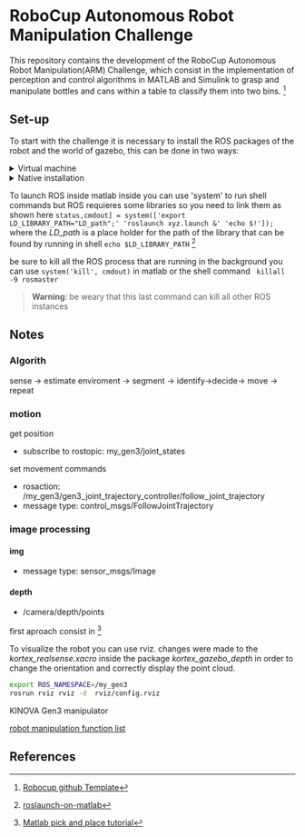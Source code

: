 # RoboCup Autonomous Robot Manipulation Challenge
This repository contains the development of the RoboCup Autonomous Robot Manipulation(ARM) Challenge, which consist in the implementation of perception and control algorithms in MATLAB and Simulink to grasp and manipulate bottles and cans within a table to classify them into two bins. [^template]


## Set-up
To start with the challenge it is necessary to install the ROS packages of the robot and the world of gazebo, this can be done in two ways:

<details close>
<summary>Virtual machine</summary>
If the configuration is done from Windows or you don't want to install ROS on Ubuntu (or other Linux distros), you can use the virtual machine provided by Robocup and Mathworks.

* VMWare
    1. Download the [VMWare Workstation](https://www.vmware.com/co/products/workstation-player/workstation-player-evaluation.html) version for your OS and install it. *Don't forget to select the use non comercial version when installing*.
    1. Download the [file](https://ssd.mathworks.com/supportfiles/ros/virtual_machines/v2/ros_melodic_dashing_gazebov9_linux_win_v3.zip) with the virtual machine and unzip.
    1. Finally, open the virtual machine and start it. When a window appears asking if you copied or moved the virtual machine, select *I copied it*.

* VirtualBox
    1. Download [Virtual Box](https://www.virtualbox.org/wiki/Downloads) version for your OS and install it (to use virtual box in full screen, install [Guest additions](https://www.virtualbox.org/manual/ch04.html).
    1. Follow the same step for VMWare.
    1. Set the network as NAT.
    1. Open the virtual machine and start it.
    
> For a complete installation guide, see [Mathworks page](https://la.mathworks.com/support/product/robotics/ros2-vm-installation-instructions-v4.html).

<p align="center">
    <img src="https://user-images.githubusercontent.com/30636259/163751315-c7d1fa6f-35cc-41d8-9890-12e9e77a1084.png" alt="vm" width="500px">
</p>

When the virtual machine is started, you can start ROS open the file **Example World 1.desktop** (or **Example World 2.desktop** to run the second world) in the *RoboCup Challenge* folder located in the desktop, or launch the nodes with the following commands:
```bash
cd ~
./start-robocup-example-world-1.sh # or ...world-2.sh
```
</details>


<details close>
<summary>Native installation</summary>
In order to use the host computer resources in a better way, it is possible to install ROS(melodic or noetic) and the necessary packages to run the challenge simulation.

1. Create a new ROS workspace or use a previous.
1. Clone [ros kortex](https://github.com/Kinovarobotics/ros_kortex) packages in the *src* folder:
    ```bash
    cd src
    git clone https://github.com/Kinovarobotics/ros_kortex -b kinetic-devel
    git reset --hard 6970f5b
    ```
    > It is necessary to clone the repository in the branch **kinetic-devel** and this version because the Robocup's packages are not compatible with the latest versions of this packages.
1. Remove packages that are not needed and can cause conflicts:
    ```bash
    rm -rfv !("kortex_control"|"kortex_description"|"kortex_gazebo") # Remove all packages except kortex_control, kortex_description and kortex_gazebo
    ```
1. Get the robocup packages from [virtual machine file](https://ssd.mathworks.com/supportfiles/ros/virtual_machines/v2/ros_melodic_dashing_gazebov9_linux_win_v3.zip). 
    1. Extract the file.
    1. Download and install [VMWare Workstation](https://www.vmware.com/co/products/workstation-player/workstation-player-evaluation.html).
    1. Open the virtual machine and sharing the files between host and guess, or use `vmware-mount`
        ```bash
        sudo mkdir /mnt/vmdkfile
        sudo vmware-mount <vm_folder_path>/ros_melodic_dashing_gazebov9.vmdk 1 /mnt/vmdkfile/
        ```
        > Don't forget shutdown the virtual machine (do not suspend it) and have `libaio` or `libaio1` installed.
    1. Copy the following folders from `mnt/vmdkfile/home/user/catkin_ws/src` to the *src* folder in your *ROS workspace*.
        * kortex_gazebo_camera
        * **kortex_gazebo_depth**
    1. Unmount the *.vmdk file*
        ```bash
        sudo vmware-mount -X
        sudo rm -rf /mnt/vmdkfile
        ```
1. Install all the necessary dependencies with the next command:
    ```bash
    rosdep install --from-paths src --ignore-src -y
    ```
1. Build the packages (`catkin build` if use *catkin tools*).  
    > Don't forget source the *devel/setup.bash* file in the *ROS workspace*.
1. Run the launch file with the following command:
    ```bash
    roslaunch kortex_gazebo_depth pickplace.launch world:=RoboCup_1.world # or RoboCup_2.world
    ```
    > If you have ROS noetic, you probably have problems with `--in-order` option in xacro when run the launch file, to fix it remove `--in-order` option in the line 40 of pickplace.launch in the *kortex_gazebo_depth* package.

<p align="center">
    <img src="https://user-images.githubusercontent.com/30636259/163854442-007a01d1-0c22-4884-a281-2e49dac8aa2f.png" alt="native roslaunch" width="700px">
</p>
</details>


To launch ROS inside matlab  inside you can use 'system' to run shell commands but ROS requieres some libraries so you need to link them as shown here `status,cmdout] = system(['export LD_LIBRARY_PATH="LD_path";' 'roslaunch xyz.launch &' 'echo $!']);` where the *LD_path* is a place holder for the path of the library that can be found by running in shell `echo $LD_LIBRARY_PATH` [^rosMatlab]

be sure to kill all the ROS process that are running in the background you can use `system('kill', cmdout)` in matlab or the shell command ` killall -9 rosmaster` 
> **Warning**: be weary that this last command can kill all other ROS instances 

## Notes
### Algorith 
sense ->  estimate enviroment -> segment -> identify->decide-> move -> repeat


### motion
get position
- subscribe to rostopic: my_gen3/joint_states

set movement commands
- rosaction: /my_gen3/gen3_joint_trajectory_controller/follow_joint_trajectory 
- message type: control_msgs/FollowJointTrajectory


### image processing
#### img
- message type: sensor_msgs/Image
#### depth
- /camera/depth/points 


first aproach consist in [^pick-place]

To visualize the robot you can use rviz. changes were made to the *kortex_realsense.xacro* inside the package *kortex_gazebo_depth*  in order to change the orientation and correctly display the point cloud. 

```bash 
export ROS_NAMESPACE=/my_gen3
rosrun rviz rviz -d  rviz/config.rviz
``` 

<!--
rosrun joint_state_publisher_gui joint_state_publisher_gui
https://github.com/cychitivav/robocup_arm_challenge


https://www.mathworks.com/help//ros/ug/work-with-specialized-ros-messages.html

-->

KINOVA Gen3 manipulator

[robot manipulation function list](https://www.mathworks.com/help/robotics/referencelist.html?type=function&listtype=cat&category=manipulators&blocktype=all&capability=)



## References 

[^rosMatlab]: [roslaunch-on-matlab](https://answers.ros.org/question/255008/roslaunch-on-matlab/)

[^template]: [Robocup github Template](https://github.com/mathworks-robotics/templates-robocup-robot-manipulation-challenge)

[^pick-place]: [Matlab pick and place tutorial](https://www.mathworks.com/help/robotics/ug/pick-and-place-workflow-in-gazebo-using-ros.html)